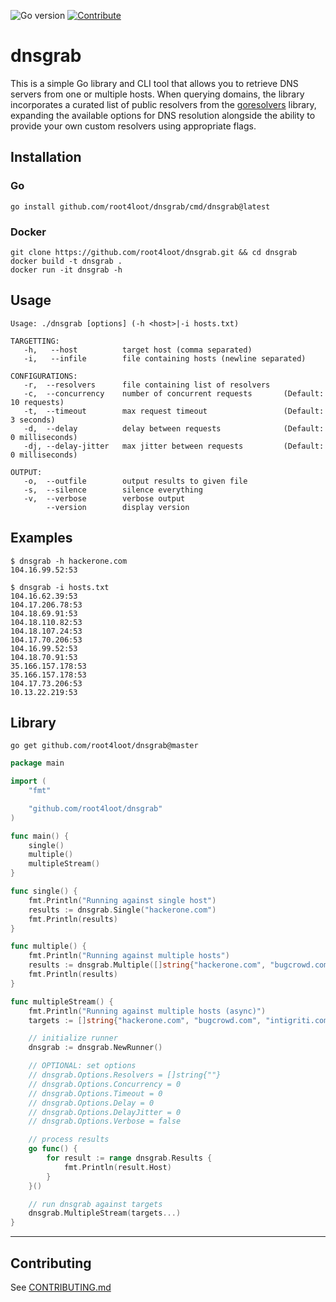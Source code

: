 ![Go version](https://img.shields.io/badge/Go-v1.19-blue.svg) [![Contribute](https://img.shields.io/badge/Contribute-Welcome-green.svg)](CONTRIBUTING.md)

# dnsgrab

This is a simple Go library and CLI tool that allows you to retrieve DNS servers from one or multiple hosts. When querying domains, the library incorporates a curated list of public resolvers from the [goresolvers](https://github.com/root4loot/goresolvers) library, expanding the available options for DNS resolution alongside the ability to provide your own custom resolvers using appropriate flags.

## Installation

### Go
```
go install github.com/root4loot/dnsgrab/cmd/dnsgrab@latest
```

### Docker
```
git clone https://github.com/root4loot/dnsgrab.git && cd dnsgrab
docker build -t dnsgrab .
docker run -it dnsgrab -h
```

## Usage
```
Usage: ./dnsgrab [options] (-h <host>|-i hosts.txt)

TARGETTING:
   -h,   --host          target host (comma separated)
   -i,   --infile        file containing hosts (newline separated)

CONFIGURATIONS:
   -r,  --resolvers      file containing list of resolvers   
   -c,  --concurrency    number of concurrent requests       (Default: 10 requests)
   -t,  --timeout        max request timeout                 (Default: 3 seconds)
   -d,  --delay          delay between requests              (Default: 0 milliseconds)
   -dj, --delay-jitter   max jitter between requests         (Default: 0 milliseconds)

OUTPUT:
   -o,  --outfile        output results to given file
   -s,  --silence        silence everything
   -v,  --verbose        verbose output
        --version        display version
```

## Examples
```
$ dnsgrab -h hackerone.com
104.16.99.52:53
```

```
$ dnsgrab -i hosts.txt
104.16.62.39:53
104.17.206.78:53
104.18.69.91:53
104.18.110.82:53
104.18.107.24:53
104.17.70.206:53
104.16.99.52:53
104.18.70.91:53
35.166.157.178:53
35.166.157.178:53
104.17.73.206:53
10.13.22.219:53
```


## Library
```
go get github.com/root4loot/dnsgrab@master
```

```go
package main

import (
	"fmt"

	"github.com/root4loot/dnsgrab"
)

func main() {
	single()
	multiple()
	multipleStream()
}

func single() {
	fmt.Println("Running against single host")
	results := dnsgrab.Single("hackerone.com")
	fmt.Println(results)
}

func multiple() {
	fmt.Println("Running against multiple hosts")
	results := dnsgrab.Multiple([]string{"hackerone.com", "bugcrowd.com", "intigriti.com"})
	fmt.Println(results)
}

func multipleStream() {
	fmt.Println("Running against multiple hosts (async)")
	targets := []string{"hackerone.com", "bugcrowd.com", "intigriti.com"}

	// initialize runner
	dnsgrab := dnsgrab.NewRunner()

	// OPTIONAL: set options
	// dnsgrab.Options.Resolvers = []string{""}
	// dnsgrab.Options.Concurrency = 0
	// dnsgrab.Options.Timeout = 0
	// dnsgrab.Options.Delay = 0
	// dnsgrab.Options.DelayJitter = 0
	// dnsgrab.Options.Verbose = false

	// process results
	go func() {
		for result := range dnsgrab.Results {
			fmt.Println(result.Host)
		}
	}()

	// run dnsgrab against targets
	dnsgrab.MultipleStream(targets...)
}
```

---

## Contributing

See [CONTRIBUTING.md](CONTRIBUTING.md)
